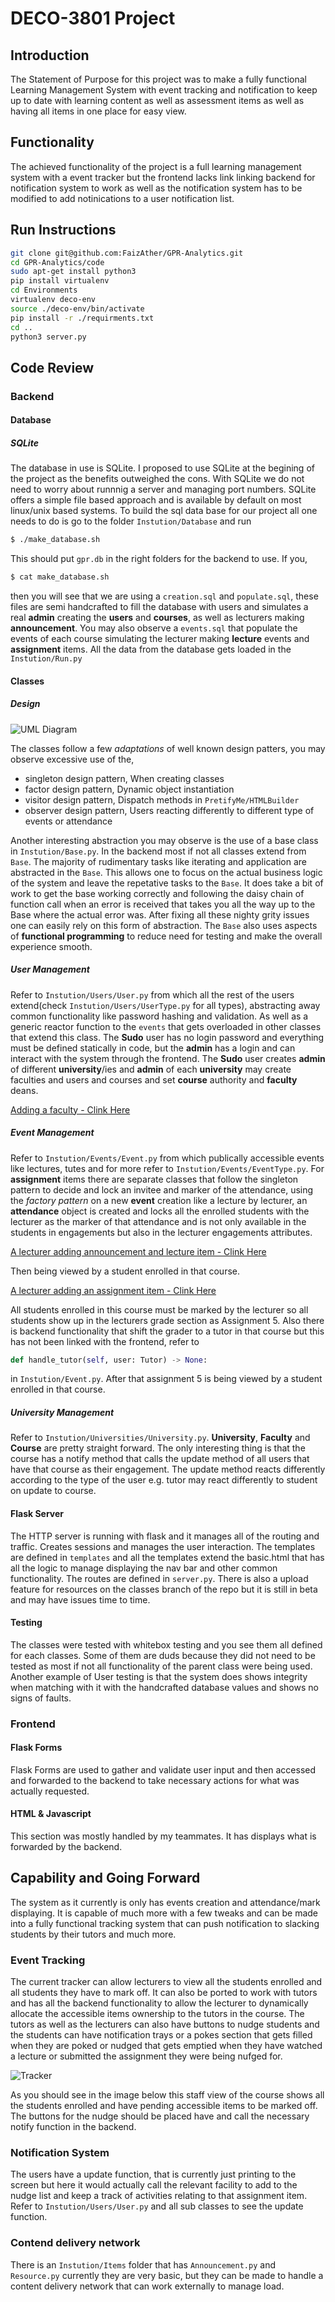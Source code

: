 # DECO-3801 Project

## Introduction

The Statement of Purpose for this project was to make a fully functional Learning Management System with event tracking and notification to keep up to date with learning content as well as assessment items as well as having all items in one place for easy view.

## Functionality

The achieved functionality of the project is a full learning management system with a event tracker but the frontend lacks link linking backend for notification system to work as well as the notification system has to be modified to add notinications to a user notification list.

## Run Instructions

```bash
git clone git@github.com:FaizAther/GPR-Analytics.git
cd GPR-Analytics/code
sudo apt-get install python3
pip install virtualenv
cd Environments
virtualenv deco-env
source ./deco-env/bin/activate
pip install -r ./requirments.txt
cd ..
python3 server.py
```

<div style="page-break-after: always;"></div>

## Code Review

### Backend

#### Database

##### SQLite

The database in use is SQLite. I proposed to use SQLite at the begining of the project as the benefits outweighed the cons.
With SQLite we do not need to worry about runnnig a server and managing port numbers.
SQLite offers a simple file based approach and is available by default on most linux/unix based systems.
To build the sql data base for our project all one needs to do is go to the folder ```Instution/Database``` and run
```bash
$ ./make_database.sh
```
This should put ```gpr.db``` in the right folders for the backend to use.
If you,
```bash
$ cat make_database.sh
```
then you will see that we are using a ```creation.sql``` and ```populate.sql```, these files are semi handcrafted to fill the database with users and simulates a real **admin** creating the **users** and **courses**, as well as lecturers making **announcement**.
You may also observe a ```events.sql``` that populate the events of each course simulating the lecturer making **lecture** events and **assignment** items. All the data from the database gets loaded in the ```Instution/Run.py```

<div style="page-break-after: always;"></div>

#### Classes

##### Design

![UML Diagram](https://raw.githubusercontent.com/FaizAther/GPR-Analytics/main/code/Design/gpr_uml.drawio.png)

The classes follow a few *adaptations* of well known design patters, you may observe excessive use of the, 

- singleton design pattern,	When creating classes
- factor design pattern, 	Dynamic object instantiation
- visitor design pattern,	Dispatch methods in `PretifyMe/HTMLBuilder`
- observer design pattern,	Users reacting differently to different type of events or attendance

Another interesting abstraction you may observe is the use of a base class in ```Instution/Base.py```. In the backend most if not all classes extend from ```Base```.
The majority of rudimentary tasks like iterating and application are abstracted in the ```Base```. This allows one to focus on the actual business logic of the system and leave the repetative tasks to the ```Base```. It does take a bit of work to get the base working correctly and following the daisy chain of function call when an error is received that takes you all the way up to the Base where the actual error was. After fixing all these nighty grity issues one can easily rely on this form of abstraction.
The ```Base``` also uses aspects of **functional programming** to reduce need for testing and make the overall experience smooth.

##### User Management

Refer to ```Instution/Users/User.py``` from which all the rest of the users extend(check ```Instution/Users/UserType.py``` for all types), abstracting away common functionality like password hashing and validation. As well as a generic reactor function to the ```events``` that gets overloaded in other classes that extend this class.
The **Sudo** user has no login password and everything must be defined statically in code, but the **admin** has a login and can interact with the system through the frontend.
The **Sudo** user creates **admin** of different **university**/ies and **admin** of each **university** may create faculties and users and courses and set **course** authority and **faculty** deans.

[Adding a faculty - Clink Here](https://raw.githubusercontent.com/FaizAther/GPR-Analytics/classes/code/Design/create_faculty.gif)

##### Event Management

Refer to ```Instution/Events/Event.py``` from which publically accessible events like lectures, tutes and for more refer to ```Instution/Events/EventType.py```.
For **assignment** items there are separate classes that follow the singleton pattern to decide and lock an invitee and marker of the attendance, using the *factory pattern* on a new **event** creation like a lecture by lecturer, an **attendance** object is created and locks all the enrolled students with the lecturer as the marker of that attendance and is not only available in the students in engagements but also in the lecturer engagements attributes.

[A lecturer adding announcement and lecture item - Clink Here](https://raw.githubusercontent.com/FaizAther/GPR-Analytics/classes/code/Design/create_resource.gif)

Then being viewed by a student enrolled in that course.

[A lecturer adding an assignment item - Clink Here](https://raw.githubusercontent.com/FaizAther/GPR-Analytics/classes/code/Design/make_assignment.gif)

All students enrolled in this course must be marked by the lecturer so all students show up in the lecturers grade section as Assignment 5. Also there is backend functionality that shift the grader to a tutor in that course but this has not been linked with the frontend, refer to
```python
def handle_tutor(self, user: Tutor) -> None:
```
in ```Instution/Event.py```. After that assignment 5 is being viewed by a student enrolled in that course.

##### University Management

Refer to ```Instution/Universities/University.py```. **University**, **Faculty** and **Course** are pretty straight forward. The only interesting thing is that the course has a notify method that calls the update method of all users that have that course as their engagement. The update method reacts differently according to the type of the user e.g. tutor may react differently to student on update to course.

#### Flask Server

The HTTP server is running with flask and it manages all of the routing and traffic. Creates sessions and manages the user interaction.
The templates are defined in ```templates``` and all the templates extend the basic.html that has all the logic to manage displaying the nav bar and other common functionality. The routes are defined in ```server.py```.
There is also a upload feature for resources on the classes branch of the repo but it is still in beta and may have issues time to time.

#### Testing

The classes were tested with whitebox testing and you see them all defined for each classes. Some of them are duds because they did not need to be tested as most if not all functionality of the parent class were being used.
Another example of User testing is that the system does shows integrity when matching with it with the handcrafted database values and shows no signs of faults.

### Frontend

#### Flask Forms

Flask Forms are used to gather and validate user input and then accessed and forwarded to the backend to take necessary actions for what was actually requested.

#### HTML & Javascript

This section was mostly handled by my teammates. It has displays what is forwarded by the backend.

## Capability and Going Forward

The system as it currently is only has events creation and attendance/mark displaying. It is capable of much more with a few tweaks and can be made into a fully functional tracking system that can push notification to slacking students by their tutors and much more.

### Event Tracking

The current tracker can allow lecturers to view all the students enrolled and all students they have to mark off. It can also be ported to work with tutors and has all the backend functionality to allow the lecturer to dynamically allocate the accessible items ownership to the tutors in the course. The tutors as well as the lecturers can also have buttons to nudge students and the students can have notification trays or a pokes section that gets filled when they are poked or nudged that gets emptied when they have watched a lecture or submitted the assignment they were being nufged for.

![Tracker](https://raw.githubusercontent.com/FaizAther/GPR-Analytics/classes/code/Design/tracker.png)

As you should see in the image below this staff view of the course shows all the students enrolled and have pending accessible items to be marked off. The buttons for the nudge should be placed have and call the necessary notify function in the backend.

### Notification System

The users have a update function, that is currently just printing to the screen but here it would actually call the relevant facility to add to the nudge list and keep a track of activities relating to that assignment item.
Refer to ```Instution/Users/User.py``` and all sub classes to see the update function.

### Contend delivery network

There is an ```Instution/Items``` folder that has ```Announcement.py``` and ```Resource.py``` currently they are very basic, but they can be made to handle a content delivery network that can work externally to manage load.
